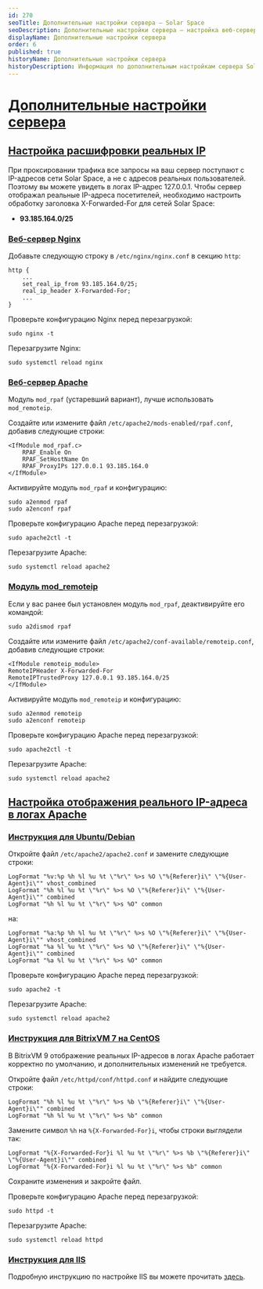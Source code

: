 ```yaml
---
id: 270
seoTitle: Дополнительные настройки сервера — Solar Space
seoDescription: Дополнительные настройки сервера — настройка веб-сервера Nginx, веб-сервера Apache, модуля mod_remoteip, настройка отображения реального IP-адреса в логах Apache, инструкция для BitrixVM 7 на CentOS, инструкция для IIS
displayName: Дополнительные настройки сервера
order: 6
published: true
historyName: Дополнительные настройки сервера
historyDescription: Информация по дополнительным настройкам сервера Solar Space
---
```


# [Дополнительные настройки сервера](additional-server-settings)

## [Настройка расшифровки реальных IP](setting-for-decryption-of-ip-addresses)

При проксировании трафика все запросы на ваш сервер поступают с IP-адресов сети Solar Space, а не с адресов реальных пользователей. Поэтому вы можете увидеть в логах IP-адрес 127.0.0.1. Чтобы сервер отображал реальные IP-адреса посетителей, необходимо настроить обработку заголовка X-Forwarded-For для сетей Solar Space:

* **93.185.164.0/25**

### [Веб-сервер Nginx](web-server-nginx)

Добавьте следующую строку в `/etc/nginx/nginx.conf` в секцию `http`:

```
http {
    ...
    set_real_ip_from 93.185.164.0/25;
    real_ip_header X-Forwarded-For;
    ...
}
```

Проверьте конфигурацию Nginx перед перезагрузкой:

```
sudo nginx -t
```

Перезагрузите Nginx:

```
sudo systemctl reload nginx
```

### [Веб-сервер Apache](web-server-apache)

Модуль `mod_rpaf` (устаревший вариант), лучше использовать `mod_remoteip`.

Создайте или измените файл `/etc/apache2/mods-enabled/rpaf.conf`, добавив следующие строки:

```
<IfModule mod_rpaf.c>
    RPAF_Enable On
    RPAF_SetHostName On
    RPAF_ProxyIPs 127.0.0.1 93.185.164.0
</IfModule>
```

Активируйте модуль `mod_rpaf` и конфигурацию:

```
sudo a2enmod rpaf
sudo a2enconf rpaf
```

Проверьте конфигурацию Apache перед перезагрузкой:

```
sudo apache2ctl -t
```

Перезагрузите Apache:

```
sudo systemctl reload apache2
```

### [Модуль mod_remoteip](module-mod-remoteip)

Если у вас ранее был установлен модуль `mod_rpaf`, деактивируйте его командой:

```
sudo a2dismod rpaf
```

Создайте или измените файл `/etc/apache2/conf-available/remoteip.conf`, добавив следующие строки:

```
<IfModule remoteip_module>
RemoteIPHeader X-Forwarded-For
RemoteIPTrustedProxy 127.0.0.1 93.185.164.0/25
</IfModule>
```

Активируйте модуль `mod_remoteip` и конфигурацию:

```
sudo a2enmod remoteip
sudo a2enconf remoteip
```

Проверьте конфигурацию Apache перед перезагрузкой:

```
sudo apache2ctl -t
```

Перезагрузите Apache:

```
sudo systemctl reload apache2
```

## [Настройка отображения реального IP-адреса в логах Apache](config-display-of-ip-address-in-apache-logs)

### [Инструкция для Ubuntu/Debian](instructions-for-ubuntu-debian)

Откройте файл `/etc/apache2/apache2.conf` и замените следующие строки:

```
LogFormat "%v:%p %h %l %u %t \"%r\" %>s %O \"%{Referer}i\" \"%{User-Agent}i\"" vhost_combined
LogFormat "%h %l %u %t \"%r\" %>s %O \"%{Referer}i\" \"%{User-Agent}i\"" combined
LogFormat "%h %l %u %t \"%r\" %>s %O" common
```

на:

```
LogFormat "%a:%p %h %l %u %t \"%r\" %>s %O \"%{Referer}i\" \"%{User-Agent}i\"" vhost_combined
LogFormat "%a %l %u %t \"%r\" %>s %O \"%{Referer}i\" \"%{User-Agent}i\"" combined
LogFormat "%a %l %u %t \"%r\" %>s %O" common
```

Проверьте конфигурацию Apache перед перезагрузкой:

```
sudo apache2 -t
```

Перезагрузите Apache:

```
sudo systemctl reload apache2
```

### [Инструкция для BitrixVM 7 на CentOS](instructions-for-bitrixvm-on-centos)

В BitrixVM 9 отображение реальных IP-адресов в логах Apache работает корректно по умолчанию, и дополнительных изменений не требуется.

Откройте файл `/etc/httpd/conf/httpd.conf` и найдите следующие строки:

```
LogFormat "%h %l %u %t \"%r\" %>s %b \"%{Referer}i\" \"%{User-Agent}i\"" combined
LogFormat "%h %l %u %t \"%r\" %>s %b" common
```

Замените символ `%h` на `%{X-Forwarded-For}i`, чтобы строки выглядели так:

```
LogFormat "%{X-Forwarded-For}i %l %u %t \"%r\" %>s %b \"%{Referer}i\" \"%{User-Agent}i\"" combined
LogFormat "%{X-Forwarded-For}i %l %u %t \"%r\" %>s %b" common
```

Сохраните изменения и закройте файл.

Проверьте конфигурацию Apache перед перезагрузкой:

```
sudo httpd -t
```

Перезагрузите Apache:

```
sudo systemctl reload httpd
```

### [Инструкция для IIS](instructions-for-iis)

Подробную инструкцию по настройке IIS вы можете прочитать [здесь](https://techcommunity.microsoft.com/blog/iis-support-blog/how-to-use-x-forwarded-for-header-to-log-actual-client-ip-address/873115[nofollow]).